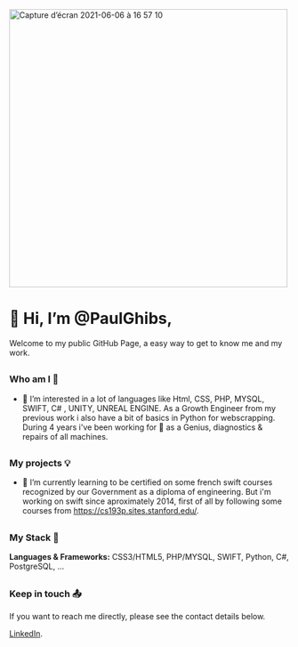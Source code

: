 <img width="500" alt="Capture d’écran 2021-06-06 à 16 57 10" src="https://user-images.githubusercontent.com/7050604/120930010-bb7bd080-c6eb-11eb-91a3-e7f1ad53f896.png">

#  👋 Hi, I’m @PaulGhibs, 
Welcome to my public GitHub Page, a easy way to get to know me and my work.

##
###  Who am I 👨
- 👀 I’m interested in a lot of languages like Html, CSS, PHP, MYSQL, SWIFT, C# , UNITY, UNREAL ENGINE.
As a Growth Engineer from my previous work i also have a bit of basics in Python for webscrapping. 
During 4 years i've been working for  as a Genius, diagnostics & repairs of all machines.

##
###  My projects 💡
- 🌱 I’m currently learning to be certified on some french swift courses recognized by our Government as a diploma of engineering. 
But i'm working on swift since aproximately 2014, first of all by following some courses from https://cs193p.sites.stanford.edu/.

##
###   My Stack 🧳
**Languages & Frameworks:** CSS3/HTML5, PHP/MYSQL, SWIFT, Python, C#, PostgreSQL,  ...

##
###  Keep in touch 📤

If you want to reach me directly, please see the contact details below.
		
 [LinkedIn](https://www.linkedin.com/in/paul-ghibeaux-8a00a776/).
